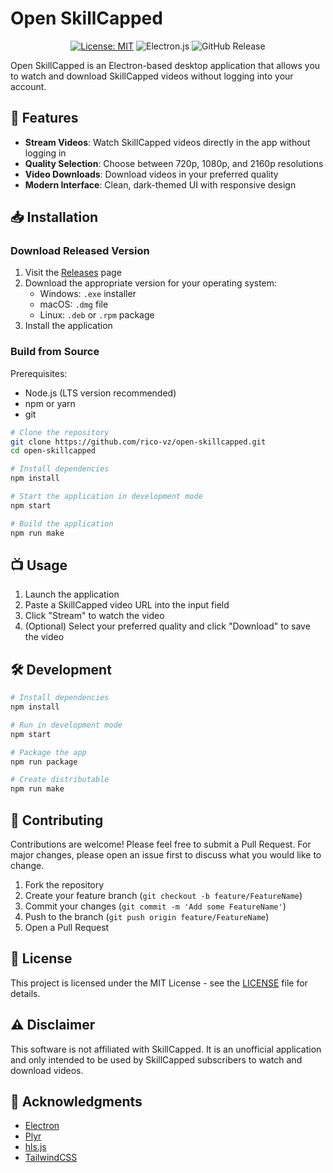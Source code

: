 # Open SkillCapped

<div align="center">

[![License: MIT](https://img.shields.io/badge/License-MIT-red.svg)](https://opensource.org/licenses/MIT)
![Electron.js](https://img.shields.io/badge/Electron-191970?style=flat&logo=Electron&logoColor=white)
![GitHub Release](https://img.shields.io/github/v/release/rico-vz/open-skillcapped?color=red)

</div>

Open SkillCapped is an Electron-based desktop application that allows you to watch and download SkillCapped videos without logging into your account.

## 🚀 Features

- **Stream Videos**: Watch SkillCapped videos directly in the app without logging in
- **Quality Selection**: Choose between 720p, 1080p, and 2160p resolutions
- **Video Downloads**: Download videos in your preferred quality
- **Modern Interface**: Clean, dark-themed UI with responsive design

## 📥 Installation

### Download Released Version

1. Visit the [Releases](https://github.com/rico-vz/open-skillcapped/releases) page
2. Download the appropriate version for your operating system:
   - Windows: `.exe` installer
   - macOS: `.dmg` file
   - Linux: `.deb` or `.rpm` package
3. Install the application

### Build from Source

Prerequisites:

- Node.js (LTS version recommended)
- npm or yarn
- git

```bash
# Clone the repository
git clone https://github.com/rico-vz/open-skillcapped.git
cd open-skillcapped

# Install dependencies
npm install

# Start the application in development mode
npm start

# Build the application
npm run make
```

## 📺 Usage

1. Launch the application
2. Paste a SkillCapped video URL into the input field
3. Click "Stream" to watch the video
4. (Optional) Select your preferred quality and click "Download" to save the video

## 🛠️ Development

```bash
# Install dependencies
npm install

# Run in development mode
npm start

# Package the app
npm run package

# Create distributable
npm run make
```

## 🤝 Contributing

Contributions are welcome! Please feel free to submit a Pull Request. For major changes, please open an issue first to discuss what you would like to change.

1. Fork the repository
2. Create your feature branch (`git checkout -b feature/FeatureName`)
3. Commit your changes (`git commit -m 'Add some FeatureName'`)
4. Push to the branch (`git push origin feature/FeatureName`)
5. Open a Pull Request

## 📄 License

This project is licensed under the MIT License - see the [LICENSE](LICENSE) file for details.

## ⚠️ Disclaimer

This software is not affiliated with SkillCapped. It is an unofficial application and only intended to be used by SkillCapped subscribers to watch and download videos.

## 🙏 Acknowledgments

- [Electron](https://www.electronjs.org/)
- [Plyr](https://plyr.io/)
- [hls.js](https://github.com/video-dev/hls.js/)
- [TailwindCSS](https://tailwindcss.com/)
